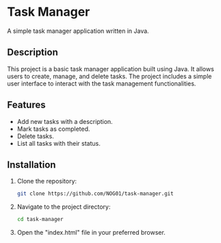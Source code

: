 # Task Manager

A simple task manager application written in Java.

## Description

This project is a basic task manager application built using Java. It allows users to create, manage, and delete tasks. The project includes a simple user interface to interact with the task management functionalities.

## Features

- Add new tasks with a description.
- Mark tasks as completed.
- Delete tasks.
- List all tasks with their status.

## Installation

1. Clone the repository:
   ```bash
   git clone https://github.com/NOG01/task-manager.git

2. Navigate to the project directory:
   ```bash
   cd task-manager

3. Open the "index.html" file in your preferred browser.
